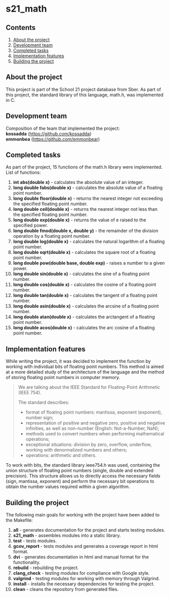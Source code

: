 # s21_math 

## Contents
1. [About the project](#about-the-project)
2. [Development team](#development-team)
3. [Completed tasks](#completed-tasks)
4. [Implementation features](#implementation-features)
5. [Building the project](#building-the-project)

## About the project

This project is part of the School 21 project database from Sber. As part of this project, the standard library of this language, math.h, was implemented in C.

## Development team

Composition of the team that implemented the project: <br>
**kossadda** (https://github.com/kossadda) <br>
**emmonbea** (https://github.com/emmonbear) <br>

## Completed tasks

As part of the project, 15 functions of the math.h library were implemented. List of functions:

1. **int abs(double x)** - calculates the absolute value of an integer.
2. **long double fabs(double x)** - calculates the absolute value of a floating point number.
3. **long double floor(double x)** - returns the nearest integer not exceeding the specified floating point number.
4. **long double ceil(double x)** - returns the nearest integer not less than the specified floating point number.
5. **long double exp(double x)** - returns the value of e raised to the specified power.
6. **long double fmod(double x, double y)** - the remainder of the division operation by a floating point number.
7. **long double log(double x)** - calculates the natural logarithm of a floating point number.
8. **long double sqrt(double x)** - calculates the square root of a floating point number.
9. **long double pow(double base, double exp)** - raises a number to a given power.
10. **long double sin(double x)** - calculates the sine of a floating point number.
11. **long double cos(double x)** - calculates the cosine of a floating point number.
12. **long double tan(double x)** - calculates the tangent of a floating point number.
13. **long double asin(double x)** - calculates the arcsine of a floating point number.
14. **long double atan(double x)** - calculates the arctangent of a floating point number.
15. **long double acos(double x)** - calculates the arc cosine of a floating point number.

## Implementation features

While writing the project, it was decided to implement the function by working with individual bits of floating point numbers. This method is aimed at a more detailed study of the architecture of the language and the method of storing floating point numbers in computer memory.

> We are talking about the IEEE Standard for Floating-Point Arithmetic (IEEE 754).
>
> The standard describes:
> - format of floating point numbers: mantissa, exponent (exponent), number sign;
> - representation of positive and negative zero, positive and negative infinities, as well as non-number (English: Not-a-Number, NaN);
> - methods used to convert numbers when performing mathematical operations;
> - exceptional situations: division by zero, overflow, underflow, working with denormalized numbers and others;
> - operations: arithmetic and others.

To work with bits, the standard library ieee754.h was used, containing the union structure of floating point numbers (single, double and extended precision). This structure allows us to directly access the necessary fields (sign, mantissa, exponent) and perform the necessary bit operations to obtain the number values required within a given algorithm.

## Building the project

The following main goals for working with the project have been added to the Makefile:

1. **all** - generates documentation for the project and starts testing modules.
2. **s21_math** - assembles modules into a static library.
3. **test** - tests modules.
4. **gcov_report** - tests modules and generates a coverage report in html format.
5. **dvi** - generates documentation in html and manual format for the functionality.
6. **rebuild** - rebuilding the project.
7. **clang_check** - testing modules for compliance with Google style.
8. **valgrind** - testing modules for working with memory through Valgrind.
9. **install** - installs the necessary dependencies for testing the project.
10. **clean** - cleans the repository from generated files.